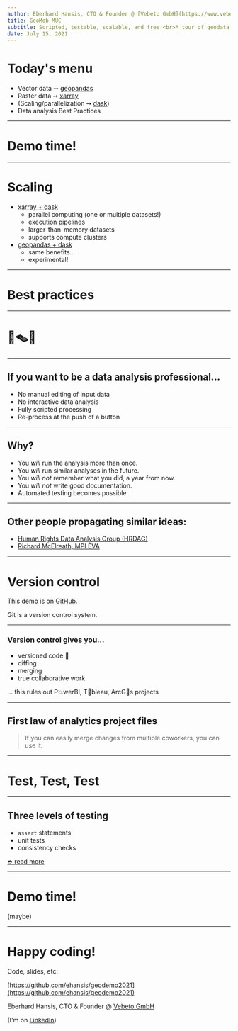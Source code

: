 ```yaml
---
author: Eberhard Hansis, CTO & Founder @ [Vebeto GmbH](https://www.vebeto.de)
title: GeoMob MUC
subtitle: Scripted, testable, scalable, and free!<br>A tour of geodata analysis in Python.
date: July 15, 2021
---
```


# Today's menu

* Vector data ➙ [geopandas](https://geopandas.org/)
* Raster data ➙ [xarray](http://xarray.pydata.org)
* (Scaling/parallelization ➙ [dask](https://dask.org))
* Data analysis Best Practices

---

# Demo time!

---

# Scaling

* [xarray + dask](http://xarray.pydata.org/en/stable/user-guide/dask.html)
  - parallel computing (one or multiple datasets!)
  - execution pipelines  
  - larger-than-memory datasets  
  - supports compute clusters
* [geopandas + dask](https://github.com/geopandas/dask-geopandas)
  - same benefits...
  - experimental!
  
---

# Best practices

---

# 🧨🪤🐁

---

## If you want to be a data analysis professional...

* No manual editing of input data
* No interactive data analysis  
* Fully scripted processing 
* Re-process at the push of a button

---

## Why?

* You *will* run the analysis more than once.
* You *will* run similar analyses in the future.
* You *will not* remember what you did, a year from now.
* You *will not* write good documentation.
* Automated testing becomes possible

---
  
## Other people propagating similar ideas:

- [Human Rights Data Analysis Group (HRDAG)](https://hrdag.org/2016/06/14/the-task-is-a-quantum-of-workflow/)
- [Richard McElreath, MPI EVA](https://www.youtube.com/watch?v=zwRdO9_GGhY)

---

# Version control

This demo is on [GitHub](https://github.com/ehansis/geodemo2021).

Git is a version control system.

---

### Version control gives you...

* versioned code 🤦‍
* diffing
* merging
* true collaborative work

... this rules out P💥werBI, T🦄bleau, ArcG📍s projects


---

## First law of analytics project files

> If you can easily merge changes from multiple coworkers, you can use it.

---

# Test, Test, Test

---

## Three levels of testing

* `assert` statements
* unit tests
* consistency checks

[➮ read more](https://github.com/ehansis/til/blob/master/pages/three_levels_analytics_testing.md)

---

# Demo time!

(maybe)

---

# Happy coding!

Code, slides, etc: 

[https://github.com/ehansis/geodemo2021](https://github.com/ehansis/geodemo2021)

Eberhard Hansis, CTO & Founder @ [Vebeto GmbH](https://www.vebeto.de)

(I'm on [LinkedIn](https://www.linkedin.com/in/eberhard-hansis-95a1b833/))